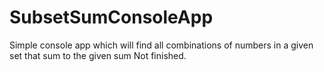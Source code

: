 # SubsetSumConsoleApp

Simple console app which will find all combinations of numbers in a given set that sum to the given sum
Not finished.

